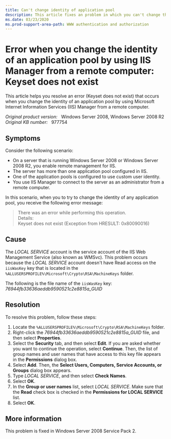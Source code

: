 ```yaml
---
title: Can't change identity of application pool
description: This article fixes an problem in which you can't change the identity of an application pool by using Internet Information Services Manager from a remote computer.
ms.date: 03/23/2020
ms.prod-support-area-path: WWW authentication and authorization
---
```

# Error when you change the identity of an application pool by using IIS Manager from a remote computer: Keyset does not exist

This article helps you resolve an error (Keyset does not exist) that occurs when you change the identity of an application pool by using Microsoft Internet Information Services (IIS) Manager from a remote computer.

_Original product version:_ &nbsp; Windows Server 2008, Windows Server 2008 R2  
_Original KB number:_ &nbsp; 977754

## Symptoms

Consider the following scenario:

- On a server that is running Windows Server 2008 or Windows Server 2008 R2, you enable remote management for IIS.
- The server has more than one application pool configured in IIS.
- One of the application pools is configured to use custom user identity.
- You use IIS Manager to connect to the server as an administrator from a remote computer.

In this scenario, when you to try to change the identity of any application pool, you receive the following error message:

> There was an error while performing this operation.  
> Details:  
> Keyset does not exist (Exception from HRESULT: 0x80090016)

## Cause

The *LOCAL SERVICE* account is the service account of the IIS Web Management Service (also known as WMSvc). This problem occurs because the *LOCAL SERVICE* account doesn't have Read access on the `iisWasKey` key that is located in the `%ALLUSERSPROFILE%\Microsoft\Crypto\RSA\MachineKeys` folder.

The following is the file name of the `iisWasKey` key:  
*76944fb33636aeddb9590521c2e8815a_GUID*

## Resolution

To resolve this problem, follow these steps:

1. Locate the `%ALLUSERSPROFILE%\Microsoft\Crypto\RSA\MachineKeys` folder.
2. Right-click the *76944fb33636aeddb9590521c2e8815a_GUID* file, and then select **Properties**.
3. Select the **Security** tab, and then select **Edit**. If you are asked whether you want to continue the operation, select **Continue**. Then, the list of group names and user names that have access to this key file appears in the **Permissions** dialog box.
4. Select **Add**. Then, the **Select Users, Computers, Service Accounts, or Groups** dialog box appears.
5. Type *LOCAL SERVICE*, and then select **Check Names**.
6. Select **OK**.
7. In the **Group or user names** list, select *LOCAL SERVICE*. Make sure that the **Read** check box is checked in the **Permissions for LOCAL SERVICE** list.
8. Select **OK**.

## More information

This problem is fixed in Windows Server 2008 Service Pack 2.
